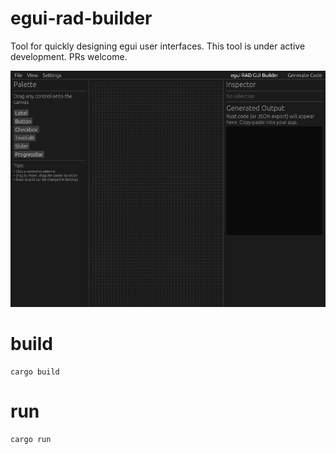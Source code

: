# egui-rad-builder
Tool for quickly designing egui user interfaces.  This tool is under active development.  PRs welcome.

![egui RAD builder screenshot](doc/screenshot.png)

# build
```shell
cargo build
```

# run
```shell
cargo run
```
